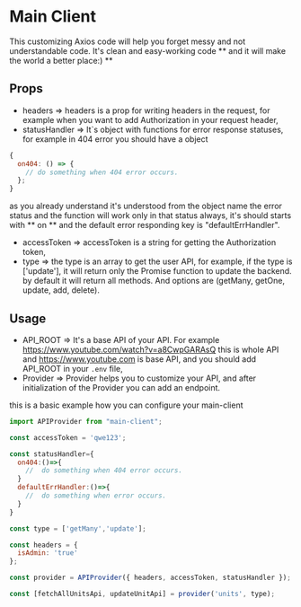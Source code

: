 # Main Client

This customizing Axios code will help you forget messy and not understandable code. It's clean and easy-working code ** and it will make the world a better place:) **

## Props

- headers => headers is a prop for writing headers in the request, for example when you want to add Authorization in your request header,
- statusHandler => It`s object with functions for error response statuses, for example in 404 error you should have a object

```javascript
{
  on404: () => {
    // do something when 404 error occurs.
  };
}
```

as you already understand it's understood from the object name the error status and the function will work only in that status always, it's should starts with ** on ** and the default error responding key is "defaultErrHandler".

- accessToken => accessToken is a string for getting the Authorization token,
- type => the type is an array to get the user API, for example, if the type is ['update'], it will return only the Promise function to update the backend. by default it will return all methods. And options are (getMany, getOne, update, add, delete).

## Usage

- API_ROOT => It's a base API of your API. For example https://www.youtube.com/watch?v=a8CwpGARAsQ this is whole API and https://www.youtube.com is base API, and you should add API_ROOT in your `.env` file,
- Provider => Provider helps you to customize your API, and after initialization of the Provider you can add an endpoint.

this is a basic example how you can configure your main-client

```javascript
import APIProvider from "main-client";

const accessToken = 'qwe123';

const statusHandler={
  on404:()=>{
    //  do something when 404 error occurs.
  }
  defaultErrHandler:()=>{
    //  do something when error occurs.
  }
}

const type = ['getMany','update'];

const headers = {
  isAdmin: 'true'
};

const provider = APIProvider({ headers, accessToken, statusHandler });

const [fetchAllUnitsApi, updateUnitApi] = provider('units', type);
```
